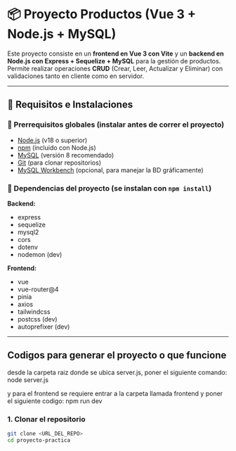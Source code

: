 # 📦 Proyecto Productos (Vue 3 + Node.js + MySQL)

Este proyecto consiste en un **frontend en Vue 3 con Vite** y un **backend en Node.js con Express + Sequelize + MySQL** para la gestión de productos.  
Permite realizar operaciones **CRUD** (Crear, Leer, Actualizar y Eliminar) con validaciones tanto en cliente como en servidor.

---

## 🚀 Requisitos e Instalaciones

### 🔹 Prerrequisitos globales (instalar antes de correr el proyecto)
- [Node.js](https://nodejs.org/) (v18 o superior)
- [npm](https://docs.npmjs.com/downloading-and-installing-node-js-and-npm) (incluido con Node.js)
- [MySQL](https://dev.mysql.com/downloads/) (versión 8 recomendado)
- [Git](https://git-scm.com/) (para clonar repositorios)
- [MySQL Workbench](https://dev.mysql.com/downloads/workbench/) (opcional, para manejar la BD gráficamente)

### 🔹 Dependencias del proyecto (se instalan con `npm install`)
**Backend:**
- express
- sequelize
- mysql2
- cors
- dotenv
- nodemon (dev)

**Frontend:**
- vue
- vue-router@4
- pinia
- axios
- tailwindcss
- postcss (dev)
- autoprefixer (dev)

---

## Codigos para generar el proyecto o que funcione

desde la carpeta raiz donde se ubica server.js, poner el siguiente comando: node server.js

y para el frontend se requiere entrar a la carpeta llamada frontend y poner el siguiente codigo: npm run dev

### 1. Clonar el repositorio
```bash
git clone <URL_DEL_REPO>
cd proyecto-practica
